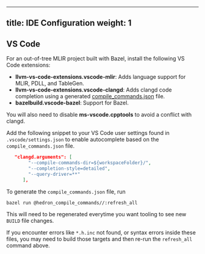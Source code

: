 <!-- mdformat off(yaml frontmatter) -->
---
title: IDE Configuration
weight: 1
---
<!-- mdformat on -->

## VS Code

For an out-of-tree MLIR project built with Bazel, install the following VS Code
extensions:

- **llvm-vs-code-extensions.vscode-mlir**: Adds language support for MLIR, PDLL,
  and TableGen.
- **llvm-vs-code-extensions.vscode-clangd**: Adds clangd code completion using a
  generated
  [compile_commands.json](https://clang.llvm.org/docs/JSONCompilationDatabase.html)
  file.
- **bazelbuild.vscode-bazel**: Support for Bazel.

You will also need to disable **ms-vscode.cpptools** to avoid a conflict with
clangd.

Add the following snippet to your VS Code user settings found in
`.vscode/settings.json` to enable autocomplete based on the
`compile_commands.json` file.

```json
   "clangd.arguments": [
        "--compile-commands-dir=${workspaceFolder}/",
        "--completion-style=detailed",
        "--query-driver=**"
      ],
```

To generate the `compile_commands.json` file, run

```shell
bazel run @hedron_compile_commands//:refresh_all
```

This will need to be regenerated everytime you want tooling to see new `BUILD`
file changes.

If you encounter errors like `*.h.inc` not found, or syntax errors inside these
files, you may need to build those targets and then re-run the `refresh_all`
command above.

